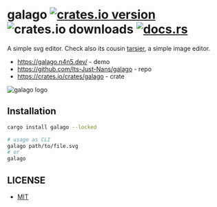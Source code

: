 # galago [![crates.io version](https://img.shields.io/crates/v/galago)](https://crates.io/crates/galago) ![crates.io downloads](https://img.shields.io/crates/d/galago) [![docs.rs](https://img.shields.io/docsrs/galago)](https://docs.rs/galago)

A simple svg editor. Check also its cousin [tarsier](https://tarsier.n4n5.dev), a simple image editor.

- <https://galago.n4n5.dev/> - demo
- <https://github.com/Its-Just-Nans/galago> - repo
- <https://crates.io/crates/galago> - crate

![galago logo](http://galago.n4n5.dev/galago.png)

## Installation

```sh
cargo install galago --locked

# usage as CLI
galago path/to/file.svg
# or
galago
```

## LICENSE

- [MIT](LICENSE)
